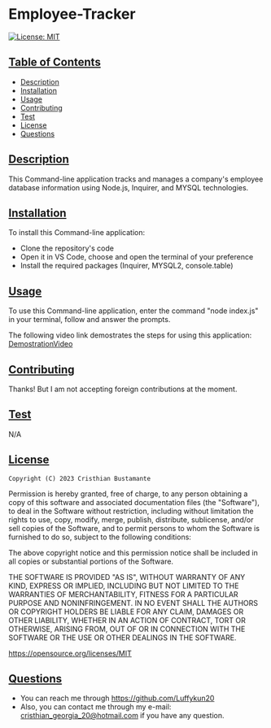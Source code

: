 # Employee-Tracker

[![License: MIT](https://img.shields.io/badge/License-MIT-yellow.svg)](https://opensource.org/licenses/MIT)  
  
    
## [Table of Contents](#table-of-contents)

- [Description](#description)
- [Installation](#installation)
- [Usage](#usage)
- [Contributing](#contributing)
- [Test](#test)
- [License](#license)
- [Questions](#questions)

## [Description](#table-of-contents)

This Command-line application tracks and manages a company's employee database information using Node.js, Inquirer, and MYSQL technologies. 

## [Installation](#table-of-contents)
    
To install this  Command-line application:

* Clone the repository's code
* Open it in VS Code, choose and  open the terminal of your preference
* Install the required packages (Inquirer, MYSQL2, console.table)

## [Usage](#table-of-contents)
    
To use this  Command-line application, enter the command "node index.js" in your terminal, follow and answer the prompts.

The following video link demostrates the steps for using this application: [DemostrationVideo](https://drive.google.com/file/d/1LVWYxNZ0Gfu5ldUnk1NCpq6GgiQ4E6BR/view)
    

  ## [Contributing](#table-of-contents)

  Thanks! But I am not accepting foreign contributions at the moment.

## [Test](#table-of-contents)

N/A

## [License](#table-of-contents)


    Copyright (C) 2023 Cristhian Bustamante

   Permission is hereby granted, free of charge, to any person obtaining a copy of this software and associated documentation files (the "Software"), to deal in the Software without restriction, including without limitation the rights to use, copy, modify, merge, publish, distribute, sublicense, and/or sell copies of the Software, and to permit persons to whom the Software is furnished to do so, subject to the following conditions:

   The above copyright notice and this permission notice shall be included in all copies or substantial portions of the Software.

   THE SOFTWARE IS PROVIDED "AS IS", WITHOUT WARRANTY OF ANY KIND, EXPRESS OR IMPLIED, INCLUDING BUT NOT LIMITED TO THE WARRANTIES OF MERCHANTABILITY, FITNESS FOR A PARTICULAR PURPOSE AND NONINFRINGEMENT. IN NO EVENT SHALL THE AUTHORS OR COPYRIGHT HOLDERS BE LIABLE FOR ANY CLAIM, DAMAGES OR OTHER LIABILITY, WHETHER IN AN ACTION OF CONTRACT, TORT OR OTHERWISE, ARISING FROM, OUT OF OR IN CONNECTION WITH THE SOFTWARE OR THE USE OR OTHER DEALINGS IN THE SOFTWARE.       
   
   https://opensource.org/licenses/MIT
        
## [Questions](#table-of-contents)

- You can reach me through https://github.com/Luffykun20
- Also, you can contact me through my e-mail: [cristhian_georgia_20@hotmail.com](mailto:cristhian_georgia_20@hotmail.com) if you have any question.
